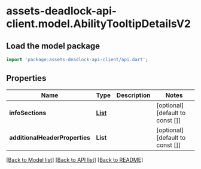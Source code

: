 # assets-deadlock-api-client.model.AbilityTooltipDetailsV2

## Load the model package
```dart
import 'package:assets-deadlock-api-client/api.dart';
```

## Properties
Name | Type | Description | Notes
------------ | ------------- | ------------- | -------------
**infoSections** | [**List<AbilityTooltipDetailsInfoSectionV2>**](AbilityTooltipDetailsInfoSectionV2.md) |  | [optional] [default to const []]
**additionalHeaderProperties** | **List<String>** |  | [optional] [default to const []]

[[Back to Model list]](../README.md#documentation-for-models) [[Back to API list]](../README.md#documentation-for-api-endpoints) [[Back to README]](../README.md)


